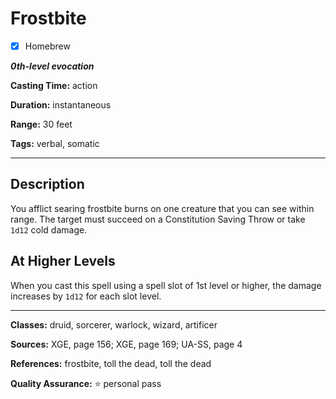 # Frostbite

- [x] Homebrew

***0th-level evocation***

**Casting Time:** action

**Duration:** instantaneous

**Range:** 30 feet

**Tags:** verbal, somatic

---

## Description
You afflict searing frostbite burns on one creature that you can see within range.
The target must succeed on a Constitution Saving Throw or take `1d12` cold damage.

## At Higher Levels
When you cast this spell using a spell slot of 1st level or higher, the damage increases by `1d12` for each slot level.

---

**Classes:** druid, sorcerer, warlock, wizard, artificer

**Sources:** XGE, page 156; XGE, page 169; UA-SS, page 4

**References:** frostbite, toll the dead, toll the dead

**Quality Assurance:** :star: personal pass
